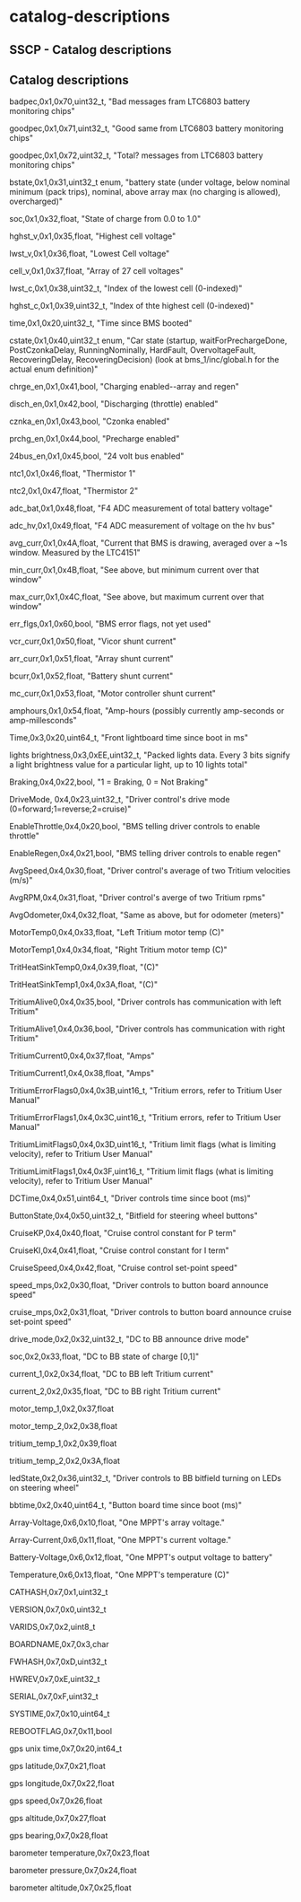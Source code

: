 # catalog-descriptions

## SSCP - Catalog descriptions

## Catalog descriptions

badpec,0x1,0x70,uint32\_t, "Bad messages fram LTC6803 battery monitoring chips"

goodpec,0x1,0x71,uint32\_t, "Good same from LTC6803 battery monitoring chips"

goodpec,0x1,0x72,uint32\_t, "Total? messages from LTC6803 battery monitoring chips"

bstate,0x1,0x31,uint32\_t enum, "battery state (under voltage, below nominal minimum (pack trips), nominal, above array max (no charging is allowed), overcharged)"

soc,0x1,0x32,float, "State of charge from 0.0 to 1.0"

hghst\_v,0x1,0x35,float, "Highest cell voltage"

lwst\_v,0x1,0x36,float, "Lowest Cell voltage"

cell\_v,0x1,0x37,float, "Array of 27 cell voltages"

lwst\_c,0x1,0x38,uint32\_t, "Index of the lowest cell (0-indexed)"

hghst\_c,0x1,0x39,uint32\_t, "Index of thte highest cell (0-indexed)"

time,0x1,0x20,uint32\_t, "Time since BMS booted"

cstate,0x1,0x40,uint32\_t enum, "Car state (startup, waitForPrechargeDone, PostCzonkaDelay, RunningNominally, HardFault, OvervoltageFault, RecoveringDelay, RecoveringDecision) (look at bms\_1/inc/global.h for the actual enum definition)"

chrge\_en,0x1,0x41,bool, "Charging enabled--array and regen"

disch\_en,0x1,0x42,bool, "Discharging (throttle) enabled"

cznka\_en,0x1,0x43,bool, "Czonka enabled"

prchg\_en,0x1,0x44,bool, "Precharge enabled"

24bus\_en,0x1,0x45,bool, "24 volt bus enabled"

ntc1,0x1,0x46,float, "Thermistor 1"

ntc2,0x1,0x47,float, "Thermistor 2"

adc\_bat,0x1,0x48,float, "F4 ADC measurement of total battery voltage"

adc\_hv,0x1,0x49,float, "F4 ADC measurement of voltage on the hv bus"

avg\_curr,0x1,0x4A,float, "Current that BMS is drawing, averaged over a \~1s window.  Measured by the LTC4151"

min\_curr,0x1,0x4B,float, "See above, but minimum current over that window"

max\_curr,0x1,0x4C,float, "See above, but maximum current over that window"

err\_flgs,0x1,0x60,bool, "BMS error flags, not yet used"

vcr\_curr,0x1,0x50,float, "Vicor shunt current"

arr\_curr,0x1,0x51,float, "Array shunt current"

bcurr,0x1,0x52,float, "Battery shunt current"

mc\_curr,0x1,0x53,float, "Motor controller shunt current"

amphours,0x1,0x54,float, "Amp-hours (possibly currently amp-seconds or amp-millesconds"

Time,0x3,0x20,uint64\_t, "Front lightboard time since boot in ms"

lights brightness,0x3,0xEE,uint32\_t, "Packed lights data. Every 3 bits signify a light brightness value for a particular light, up to 10 lights total"

Braking,0x4,0x22,bool, "1 = Braking, 0 = Not Braking"

DriveMode, 0x4,0x23,uint32\_t, "Driver control's drive mode (0=forward;1=reverse;2=cruise)"

EnableThrottle,0x4,0x20,bool, "BMS telling driver controls to enable throttle"

EnableRegen,0x4,0x21,bool, "BMS telling driver controls to enable regen"

AvgSpeed,0x4,0x30,float, "Driver control's average of two Tritium velocities (m/s)"

AvgRPM,0x4,0x31,float, "Driver control's averge of two Tritium rpms"

AvgOdometer,0x4,0x32,float, "Same as above, but for odometer (meters)"

MotorTemp0,0x4,0x33,float, "Left Tritium motor temp (C)"

MotorTemp1,0x4,0x34,float, "Right Tritium motor temp (C)"

TritHeatSinkTemp0,0x4,0x39,float, "(C)"

TritHeatSinkTemp1,0x4,0x3A,float, "(C)"

TritiumAlive0,0x4,0x35,bool, "Driver controls has communication with left Tritium"

TritiumAlive1,0x4,0x36,bool, "Driver controls has communication with right Tritium"

TritiumCurrent0,0x4,0x37,float, "Amps"

TritiumCurrent1,0x4,0x38,float, "Amps"

TritiumErrorFlags0,0x4,0x3B,uint16\_t, "Tritium errors, refer to Tritium User Manual"

TritiumErrorFlags1,0x4,0x3C,uint16\_t, "Tritium errors, refer to Tritium User Manual"

TritiumLimitFlags0,0x4,0x3D,uint16\_t, "Tritium limit flags (what is limiting velocity), refer to Tritium User Manual"

TritiumLimitFlags1,0x4,0x3F,uint16\_t, "Tritium limit flags (what is limiting velocity), refer to Tritium User Manual"

DCTime,0x4,0x51,uint64\_t, "Driver controls time since boot (ms)"

ButtonState,0x4,0x50,uint32\_t, "Bitfield for steering wheel buttons"

CruiseKP,0x4,0x40,float, "Cruise control constant for P term"

CruiseKI,0x4,0x41,float, "Cruise control constant for I term"

CruiseSpeed,0x4,0x42,float, "Cruise control set-point speed"

speed\_mps,0x2,0x30,float, "Driver controls to button board announce speed"

cruise\_mps,0x2,0x31,float, "Driver controls to button board announce cruise set-point speed"

drive\_mode,0x2,0x32,uint32\_t, "DC to BB announce drive mode"

soc,0x2,0x33,float, "DC to BB state of charge \[0,1]"

current\_1,0x2,0x34,float, "DC to BB left Tritium current"

current\_2,0x2,0x35,float, "DC to BB right Tritium current"

motor\_temp\_1,0x2,0x37,float

motor\_temp\_2,0x2,0x38,float

tritium\_temp\_1,0x2,0x39,float

tritium\_temp\_2,0x2,0x3A,float

ledState,0x2,0x36,uint32\_t, "Driver controls to BB bitfield turning on LEDs on steering wheel"

bbtime,0x2,0x40,uint64\_t, "Button board time since boot (ms)"

Array-Voltage,0x6,0x10,float, "One MPPT's array voltage."

Array-Current,0x6,0x11,float, "One MPPT's current voltage."

Battery-Voltage,0x6,0x12,float, "One MPPT's output voltage to battery"

Temperature,0x6,0x13,float, "One MPPT's temperature (C)"

CATHASH,0x7,0x1,uint32\_t

VERSION,0x7,0x0,uint32\_t

VARIDS,0x7,0x2,uint8\_t

BOARDNAME,0x7,0x3,char

FWHASH,0x7,0xD,uint32\_t

HWREV,0x7,0xE,uint32\_t

SERIAL,0x7,0xF,uint32\_t

SYSTIME,0x7,0x10,uint64\_t

REBOOTFLAG,0x7,0x11,bool

gps unix time,0x7,0x20,int64\_t

gps latitude,0x7,0x21,float

gps longitude,0x7,0x22,float

gps speed,0x7,0x26,float

gps altitude,0x7,0x27,float

gps bearing,0x7,0x28,float

barometer temperature,0x7,0x23,float

barometer pressure,0x7,0x24,float

barometer altitude,0x7,0x25,float
